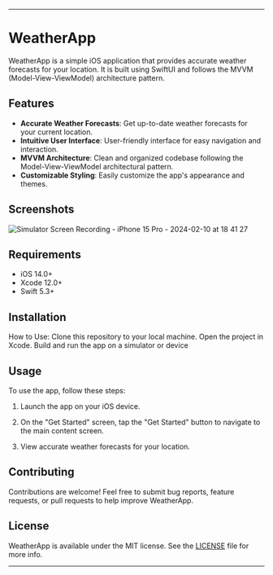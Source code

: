 
---

# WeatherApp

WeatherApp is a simple iOS application that provides accurate weather forecasts for your location. It is built using SwiftUI and follows the MVVM (Model-View-ViewModel) architecture pattern.

## Features

- **Accurate Weather Forecasts**: Get up-to-date weather forecasts for your current location.
- **Intuitive User Interface**: User-friendly interface for easy navigation and interaction.
- **MVVM Architecture**: Clean and organized codebase following the Model-View-ViewModel architectural pattern.
- **Customizable Styling**: Easily customize the app's appearance and themes.

## Screenshots
![Simulator Screen Recording - iPhone 15 Pro - 2024-02-10 at 18 41 27](https://github.com/fahad0samara/weather-app/assets/90055525/2fec8e39-18ad-436d-ab23-ea2aa1a85a5b)


## Requirements

- iOS 14.0+
- Xcode 12.0+
- Swift 5.3+

## Installation

How to Use:
Clone this repository to your local machine.
Open the project in Xcode.
Build and run the app on a simulator or device

## Usage

To use the app, follow these steps:

1. Launch the app on your iOS device.

2. On the "Get Started" screen, tap the "Get Started" button to navigate to the main content screen.

3. View accurate weather forecasts for your location.

## Contributing

Contributions are welcome! Feel free to submit bug reports, feature requests, or pull requests to help improve WeatherApp.

## License

WeatherApp is available under the MIT license. See the [LICENSE](LICENSE) file for more info.

---


